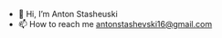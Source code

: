 - 👋 Hi, I’m Anton Stasheuski
- 📫 How to reach me antonstashevski16@gmail.com

<!---
AntonStasheuski/AntonStasheuski is a ✨ special ✨ repository because its `README.md` (this file) appears on your GitHub profile.
You can click the Preview link to take a look at your changes.
--->
